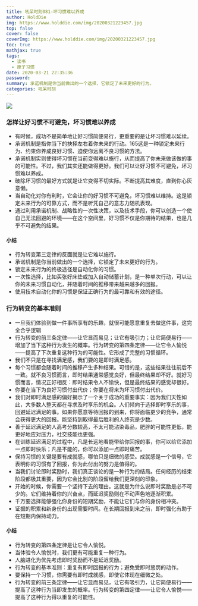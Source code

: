 ```yaml
---
title: 吼呆时刻081-坏习惯难以养成
author: HoldDie
img: https://www.holddie.com/img/20200321223457.jpg
top: false
cover: false
coverImg: https://www.holddie.com/img/20200321223457.jpg
toc: true
mathjax: true
tags:
  - 读书
  - 原子习惯
date: 2020-03-21 22:35:36
password: 
summary: 承诺机制是你当前做出的一个选择，它锁定了未来更好的行为。
categories: 吼呆时刻
---
```


![](https://www.holddie.com/img/20200321223457.jpg)

### 怎样让好习惯不可避免，坏习惯难以养成

- 有时候，成功不是简单地让好习惯简便易行，更重要的是让坏习惯难以延续。
- 承诺机制是指你当下的抉择左右着你未来的行动。165这是一种锁定未来行为、约束你养成良好习惯、迫使你远离不良习惯的方法。
- 承诺机制实则使得坏习惯在当前变得难以施行，从而提高了你未来做该做的事的可能性。不过，我们其实还能做得更好。我们可以让好习惯不可避免，坏习惯难以养成。
- 破除坏习惯的最好方式就是让它变得不切实际。不断提高其难度，直到你心灰意懒。
- 当自动化对你有利时，它会让你的好习惯不可避免，坏习惯难以维持。这是锁定未来行为的可靠方式，而不是听凭自己的意志力随机表现。
- 通过利用承诺机制、战略性的一次性决策，以及技术手段，你可以创造一个使自己无法回避的环境——在这个空间里，好习惯不仅是你期待的结果，也是几乎不可避免的结果。

#### 小结

- 行为转变第三定律的反面就是让它难以施行。
- 承诺机制是你当前做出的一个选择，它锁定了未来更好的行为。
- 锁定未来行为的终极途径是自动化你的习惯。
- 一次性选择，比如买张好床垫或加入自动储蓄计划，是一种单次行动，可以让你的未来习惯自动化，并随着时间的推移带来越来越多的回报。
- 使用技术自动化你的习惯是保证正确行为的最可靠和有效的途径。

### 行为转变的基本准则

- 一旦我们体验到做一件事所享有的乐趣，就很可能愿意重复去做这件事，这完全合乎逻辑
- 行为转变的前三条定律——让它显而易见；让它有吸引力；让它简便易行——增加了当下这种行为发生的概率。行为转变的第四条定律——让它令人愉悦——提高了下次重复这种行为的可能性。它形成了完整的习惯循环。
- 我们不只是在寻找满足感，我们要的是即时满足感。
- 每个习惯都会随着时间的推移产生多种结果。可惜的是，这些结果往往前后不一致。就不良习惯而言，即时结果通常感觉良好，但最终结果却不好。就好习惯而言，情况正好相反：即时结果令人不愉快，但是最终结果的感觉却很好。
- 你要在当下为良好习惯付出代价；你要在将来为坏习惯付出代价。
- 我们对即时满足感的偏好揭示了一个关于成功的重要事实：因为我们天性如此，大多数人整天都在寻求及时享乐的机会。人们倾向于选择即时享乐的事，回避延迟满足的事。如果你愿意等待回报的到来，你将面临更少的竞争，通常会获得更大的回报。能坚持到取得最后胜利的人终究是少数。
- 善于延迟满足的人高考分数较高，不太可能沾染毒品，肥胖的可能性更低，能更好地应对压力，社交技能也更强。
- 在训练延迟满足的过程中，凡是长远地看能带给你回报的事，你可以给它添加一点即时快乐；凡是不能的，你可以添加一点即时痛苦。
- 保持习惯的关键是要有成就感，哪怕只是细微的感受。成就感是一个信号，它表明你的习惯有了回报，你为此付出的努力是值得的。
- 当我们讨论即时奖励时，我们真正谈论的是一种行为的结局。任何经历的结束阶段都极其重要，因为它会比别的阶段留给我们更深刻的印象。
- 开始的时候，你需要一个坚持下去的理由。这就是为什么说即时奖励是必不可少的。它们维持着你的兴奋点，而延迟奖励则在不动声色地逐渐积累。
- 千万要选择能够强化你身份的短期奖励，不能让它们与你的身份相冲突。
- 证据的积累和新身份的出现需要时间。在长期回报到来之前，即时强化有助于在短期内保持动力。

#### 小结

- 行为转变的第四条定律是让它令人愉悦。
- 当体验令人愉悦时，我们更有可能重复一种行为。
- 人脑进化为优先考虑即时奖励而不是延迟奖励。
- 行为转变的基本准则：重复有即时回报的行为；避免受即时惩罚的动作。
- 要保持一个习惯，你需要有即时成就感，即使它体现在细微之处。
- 行为转变的前三条定律——让它显而易见，让它有吸引力，让它简便易行——提高了这种行为当即发生的概率。行为转变的第四定律——让它令人愉悦——提高了这种行为得以重复的可能性。